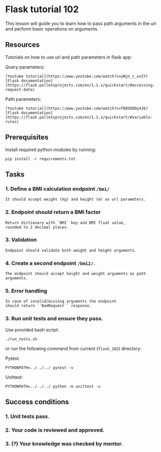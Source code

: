 # Flask tutorial 102

This lesson will guide you to learn how to pass path arguments
in the url and perform basic operations on arguments.

## Resources
Tutorials on how to use url and path parameters in flask app:

Query parameters:

    [Youtube tutorial](https://www.youtube.com/watch?v=yNjn_c_ovIY)
    [Flask documentation](https://flask.palletsprojects.com/en/1.1.x/quickstart/#accessing-request-data)
    
Path parameters:
    
    [Youtube tutorial](https://www.youtube.com/watch?v=f085KDOy43k)
    [Flask documentation](https://flask.palletsprojects.com/en/1.1.x/quickstart/#variable-rules)

## Prerequisites

Install required python modules by running:

    pip install -r requirements.txt

## Tasks

### 1. Define a BMI calculation endpoint ``/bmi/``
    It should accept weight (kg) and height (m) as url parameters.
### 2. Endpoint should return a BMI factor
    Return dictionary with `BMI` key and BMI float value, 
    rounded to 2 decimal places.
### 3. Validation
    Endpoint should validate both weight and height arguments.
### 4. Create a second endpoint ``/bmi2/``.
    The endpoint should accept height and weight arguments as path arguments.
### 5. Error handling
    In case of invalid/missing arguments the endpoint 
    should return ``BadRequest`` response.
### 3. Run unit tests and ensure they pass.

Use provided bash script:

    ./run_tests.sh

or run the following command from current (`flask_102`) directory:
    
Pytest:

    PYTHONPATH=../../../ pytest -v

Unittest:

    PYTHONPATH=../../../ python -m unittest -v
    

## Success conditions

### 1. Unit tests pass.
### 2. Your code is reviewed and approved.
### 3. (?) Your knowledge was checked by mentor.